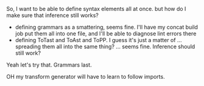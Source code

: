 So, I want
to be able to define syntax elements
all at once.
but
how do I make sure that inference still works?

- defining grammars as a smattering, seems fine. I'll have my concat build job put them all into one file, and I'll be able to diagnose lint errors there
- defining ToTast and ToAst and ToPP. I guess it's just a matter of ... spreading them all into the same thing? ... seems fine. Inference should still work?

Yeah let's try that. Grammars last.

OH my transform generator will have to learn to follow imports.